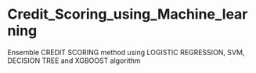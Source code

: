 # Credit_Scoring_using_Machine_learning
Ensemble CREDIT SCORING method using LOGISTIC REGRESSION, SVM, DECISION TREE and XGBOOST algorithm 
